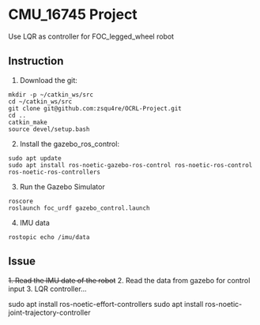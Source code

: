# CMU_16745 Project
Use LQR as controller for FOC_legged_wheel robot

## Instruction
1. Download the git:
```
mkdir -p ~/catkin_ws/src
cd ~/catkin_ws/src
git clone git@github.com:zsqu4re/OCRL-Project.git
cd ..
catkin_make
source devel/setup.bash
```

2. Install the gazebo_ros_control:
```
sudo apt update
sudo apt install ros-noetic-gazebo-ros-control ros-noetic-ros-control ros-noetic-ros-controllers
```

3. Run the Gazebo Simulator
```
roscore
roslaunch foc_urdf gazebo_control.launch
```

4. IMU data
```
rostopic echo /imu/data
```

## Issue
~~1. Read the IMU date of the robot~~
2. Read the data from gazebo for control input
3. LQR controller...

sudo apt install ros-noetic-effort-controllers
sudo apt install ros-noetic-joint-trajectory-controller

